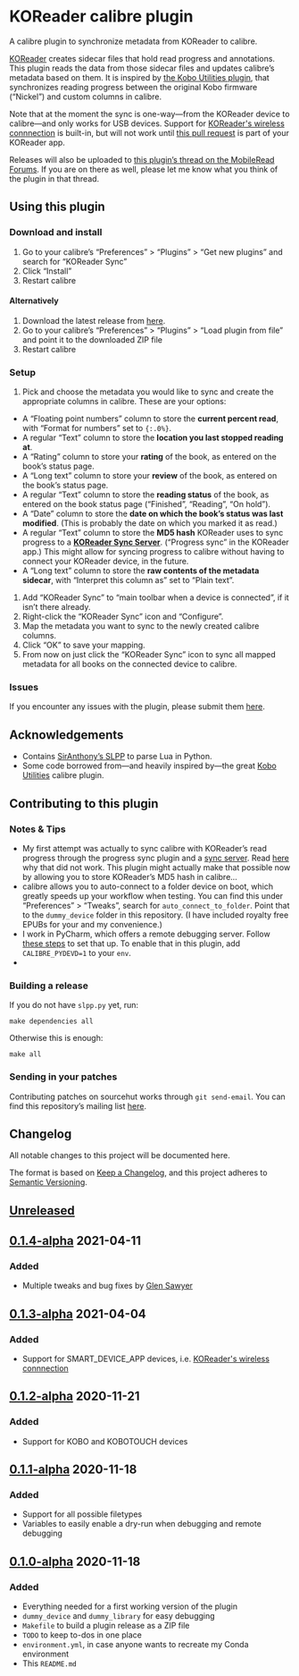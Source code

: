 # KOReader calibre plugin

A calibre plugin to synchronize metadata from KOReader to calibre.

[KOReader](https://koreader.rocks/) creates sidecar files that hold read progress and annotations. This plugin reads the data from those sidecar files and updates calibre’s metadata based on them. It is inspired by [the Kobo Utilities plugin](https://www.mobileread.com/forums/showthread.php?t=215339), that synchronizes reading progress between the original Kobo firmware (“Nickel”) and custom columns in calibre.

Note that at the moment the sync is one-way—from the KOReader device to calibre—and only works for USB devices. Support for [KOReader's wireless connnection](https://github.com/koreader/koreader/wiki/Calibre-wireless-connection) is built-in, but will not work until [this pull request](https://github.com/koreader/koreader/pull/7492) is part of your KOReader app.

Releases will also be uploaded to [this plugin’s thread on the MobileRead Forums](https://www.mobileread.com/forums/showthread.php?p=4060141). If you are on there as well, please let me know what you think of the plugin in that thread.

## Using this plugin

### Download and install

1. Go to your calibre’s “Preferences” > “Plugins” > “Get new plugins” and search for “KOReader Sync”
2. Click “Install”
3. Restart calibre

#### Alternatively

1.  Download the latest release from [here](https://git.sr.ht/~harmtemolder/koreader-calibre-plugin/tree/main/releases).
2.  Go to your calibre’s “Preferences” > “Plugins” > “Load plugin from file” and point it to the downloaded ZIP file
3.  Restart calibre

### Setup

1.  Pick and choose the metadata you would like to sync and create the appropriate columns in calibre. These are your options:

-   A “Floating point numbers” column to store the **current percent read**, with “Format for numbers” set to `{:.0%}`.
-   A regular “Text” column to store the **location you last stopped reading at**.
-   A “Rating” column to store your **rating** of the book, as entered on the book’s status page.
-   A “Long text” column to store your **review** of the book, as entered on the book’s status page.
-   A regular “Text” column to store the **reading status** of the book, as entered on the book status page (“Finished”, “Reading”, “On hold”).
-   A “Date” column to store the **date on which the book’s status was last modified**. (This is probably the date on which you marked it as read.)
-   A regular “Text” column to store the **MD5 hash** KOReader uses to sync progress to a [**KOReader Sync Server**](https://github.com/koreader/koreader-sync-server#koreader-sync-server). (“Progress sync” in the KOReader app.) This might allow for syncing progress to calibre without having to connect your KOReader device, in the future.
-   A “Long text” column to store the **raw contents of the metadata sidecar**, with “Interpret this column as” set to “Plain text”.

1.  Add “KOReader Sync” to “main toolbar when a device is connected”, if it isn’t there already.
2.  Right-click the “KOReader Sync” icon and “Configure”.
3.  Map the metadata you want to sync to the newly created calibre columns.
4.  Click “OK” to save your mapping.
5.  From now on just click the “KOReader Sync” icon to sync all mapped metadata for all books on the connected device to calibre.

### Issues

If you encounter any issues with the plugin, please submit them <a href="https://todo.sr.ht/~harmtemolder/koreader-calibre-plugin">here</a>.

## Acknowledgements

-   Contains [SirAnthony’s SLPP](https://github.com/SirAnthony/slpp) to parse Lua in Python.
-   Some code borrowed from—and heavily inspired by—the great [Kobo Utilities](https://www.mobileread.com/forums/showthread.php?t=215339) calibre plugin.

## Contributing to this plugin

### Notes & Tips

-   My first attempt was actually to sync calibre with KOReader’s read progress through the progress sync plugin and a [sync server](https://github.com/koreader/koreader-sync-server). Read [here](https://github.com/koreader/koreader/issues/6399#issuecomment-721826362) why that did not work. This plugin might actually make that possible now by allowing you to store KOReader’s MD5 hash in calibre...
-   calibre allows you to auto-connect to a folder device on boot, which greatly speeds up your workflow when testing. You can find this under “Preferences” > “Tweaks”, search for `auto_connect_to_folder`. Point that to the `dummy_device` folder in this repository. (I have included royalty free EPUBs for your and my convenience.)
-   I work in PyCharm, which offers a remote debugging server. Follow [these steps](https://harmtemolder.com/calibre-development-in-pycharm/) to set that up. To enable that in this plugin, add `CALIBRE_PYDEVD=1` to your `env`.
-

### Building a release

If you do not have `slpp.py` yet, run:

```shell
make dependencies all
```

Otherwise this is enough:

```shell
make all
```

### Sending in your patches

Contributing patches on sourcehut works through `git send-email`. You can find this repository’s mailing list [here](https://lists.sr.ht/~harmtemolder/koreader-calibre-plugin).

## Changelog

All notable changes to this project will be documented here.

The format is based on [Keep a Changelog](https://keepachangelog.com/en/1.0.0/), and this project adheres to [Semantic Versioning](https://semver.org/spec/v2.0.0.html).

## [Unreleased]

## [0.1.4-alpha] 2021-04-11

### Added

-   Multiple tweaks and bug fixes by [Glen Sawyer](https://git.sr.ht/~snelg)

## [0.1.3-alpha] 2021-04-04

### Added

-   Support for SMART_DEVICE_APP devices, i.e. [KOReader's wireless connnection](https://github.com/koreader/koreader/wiki/Calibre-wireless-connection)

## [0.1.2-alpha] 2020-11-21

### Added

-   Support for KOBO and KOBOTOUCH devices

## [0.1.1-alpha] 2020-11-18

### Added

-   Support for all possible filetypes
-   Variables to easily enable a dry-run when debugging and remote debugging

## [0.1.0-alpha] 2020-11-18

### Added

-   Everything needed for a first working version of the plugin
-   `dummy_device` and `dummy_library` for easy debugging
-   `Makefile` to build a plugin release as a ZIP file
-   `TODO` to keep to-dos in one place
-   `environment.yml`, in case anyone wants to recreate my Conda environment
-   This `README.md`

[unreleased]: https://git.sr.ht/~harmtemolder/koreader-calibre-plugin/tree
[0.1.0-alpha]: https://git.sr.ht/~harmtemolder/koreader-calibre-plugin/tree/main/item/releases/KOReader%20Sync%20v0.1.0-alpha.zip
[0.1.1-alpha]: https://git.sr.ht/~harmtemolder/koreader-calibre-plugin/tree/main/item/releases/KOReader%20Sync%20v0.1.1-alpha.zip
[0.1.2-alpha]: https://git.sr.ht/~harmtemolder/koreader-calibre-plugin/tree/main/item/releases/KOReader%20Sync%20v0.1.2-alpha.zip
[0.1.3-alpha]: https://git.sr.ht/~harmtemolder/koreader-calibre-plugin/tree/main/item/releases/KOReader%20Sync%20v0.1.3-alpha.zip
[0.1.4-alpha]: https://git.sr.ht/~harmtemolder/koreader-calibre-plugin/tree/main/item/releases/KOReader%20Sync%20v0.1.4-alpha.zip
